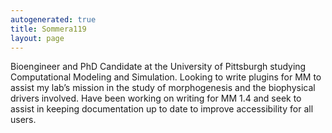 ```yaml
---
autogenerated: true
title: Sommera119
layout: page
---
```


Bioengineer and PhD Candidate at the University of Pittsburgh studying
Computational Modeling and Simulation. Looking to write plugins for MM
to assist my lab’s mission in the study of morphogenesis and the
biophysical drivers involved. Have been working on writing for MM 1.4
and seek to assist in keeping documentation up to date to improve
accessibility for all users.
